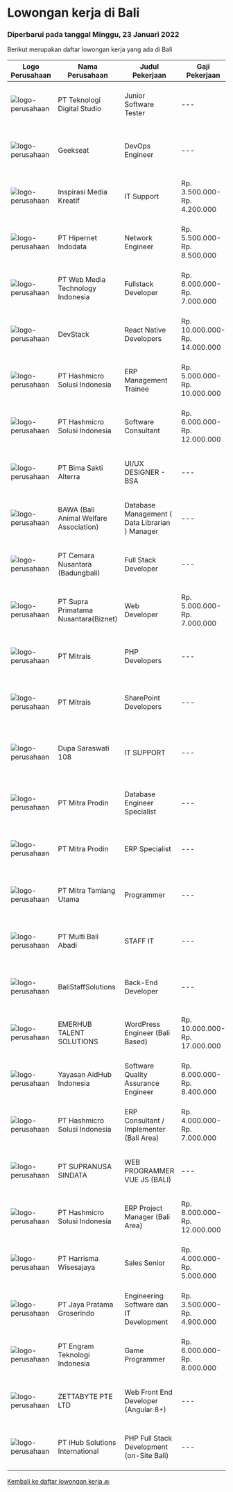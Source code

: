 
  # Lowongan kerja di Bali

  ### Diperbarui pada tanggal Minggu, 23 Januari 2022

  Berikut merupakan daftar lowongan kerja yang ada di Bali

  |Logo Perusahaan | Nama Perusahaan | Judul Pekerjaan | Gaji Pekerjaan | Lokasi | Deskripsi | Tanggal diunggah | Pranala |
  | -------------- | --------------- | --------------- | --------- | --------- | -------------- | ------- | ----------- |
  |![logo-perusahaan](https://image-service-cdn.seek.com.au/2c8f060e5cc9c764aa1c8c5e93e0ea44df35bf63/ee4dce1061f3f616224767ad58cb2fc751b8d2dc)|PT Teknologi Digital Studio|Junior Software Tester|---|Denpasar|Job Descriptions Performs functional testing for applications and write test reports following company's standard Reports any defects found during the...|Sabtu, 22 Januari 2022|https://www.jobstreet.co.id/id/job/junior-software-tester-3754992?token=0~91162b6e-c47c-4fe0-99fb-d68eaaf37d01&sectionRank=1&jobId=jobstreet-id-job-3754992|
|![logo-perusahaan](https://image-service-cdn.seek.com.au/a94166d692fda70a364e9d5191d7ced8a65f1597/ee4dce1061f3f616224767ad58cb2fc751b8d2dc)|Geekseat|DevOps Engineer|---|Denpasar|We are currently looking for exceptional and experienced DevOps Engineers to join our Awesome Geekseat Engineering Team.In this role you will: Run...|Sabtu, 22 Januari 2022|https://www.jobstreet.co.id/id/job/devops-engineer-3754031?token=0~91162b6e-c47c-4fe0-99fb-d68eaaf37d01&sectionRank=2&jobId=jobstreet-id-job-3754031|
|![logo-perusahaan](https://image-service-cdn.seek.com.au/bda7f6a7f8a2b9bd26cdab58c652c208e51de0b8/ee4dce1061f3f616224767ad58cb2fc751b8d2dc)|Inspirasi Media Kreatif|IT Support|Rp. 3.500.000-Rp. 4.200.000|Bali|Membuat dokumentasi aplikasi baik tertulis atau dalam bentuk video. Melatih pengguna aplikasi. Memberikan bantuan teknis pada pengguna aplikasi...|Kamis, 20 Januari 2022|https://www.jobstreet.co.id/id/job/it-support-3763436?token=0~91162b6e-c47c-4fe0-99fb-d68eaaf37d01&sectionRank=3&jobId=jobstreet-id-job-3763436|
|![logo-perusahaan](https://image-service-cdn.seek.com.au/62148b692fdfbf4a4a11c7764913b8f0db15fa3f/ee4dce1061f3f616224767ad58cb2fc751b8d2dc)|PT Hipernet Indodata|Network Engineer|Rp. 5.500.000-Rp. 8.500.000|Jakarta Barat|Requirement: Max. 30 years old Candidate must possess at least a Bachelor's degree, IT/Computer Science/Electronic/Telecomunication Minimal 2 years...|Jumat, 21 Januari 2022|https://www.jobstreet.co.id/id/job/network-engineer-3765286?token=0~91162b6e-c47c-4fe0-99fb-d68eaaf37d01&sectionRank=4&jobId=jobstreet-id-job-3765286|
|![logo-perusahaan](https://image-service-cdn.seek.com.au/fe6569d61098f35222743f282f496686f78aefd7/ee4dce1061f3f616224767ad58cb2fc751b8d2dc)|PT Web Media Technology Indonesia|Fullstack Developer|Rp. 6.000.000-Rp. 7.000.000|Bali|We are Niagahoster, a tech company based in Yogyakarta that provides web-hosting services. To make Niagahoster web and products are packed with...|Kamis, 20 Januari 2022|https://www.jobstreet.co.id/id/job/fullstack-developer-3750672?token=0~91162b6e-c47c-4fe0-99fb-d68eaaf37d01&sectionRank=5&jobId=jobstreet-id-job-3750672|
|![logo-perusahaan](https://image-service-cdn.seek.com.au/074f2081cc42a722643e36313941760f758e7c3b/ee4dce1061f3f616224767ad58cb2fc751b8d2dc)|DevStack|React Native Developers|Rp. 10.000.000-Rp. 14.000.000|Bali|We are looking for exceptional and experienced React Native Developers to join our team in Bandung or Bali!  General requirement At least Bachelor...|Sabtu, 22 Januari 2022|https://www.jobstreet.co.id/id/job/react-native-developers-3753845?token=0~91162b6e-c47c-4fe0-99fb-d68eaaf37d01&sectionRank=6&jobId=jobstreet-id-job-3753845|
|![logo-perusahaan](https://image-service-cdn.seek.com.au/f6d60ad46f70dbd67cd5ea70ad66341689963cbd/ee4dce1061f3f616224767ad58cb2fc751b8d2dc)|PT Hashmicro Solusi Indonesia|ERP Management Trainee|Rp. 5.000.000-Rp. 10.000.000|Jakarta Raya|Have a knowledge about ERP SoftwareResponsibilities: Receive classroom instruction in subjects related (ERP Software) to their rotational experience....|Jumat, 21 Januari 2022|https://www.jobstreet.co.id/id/job/erp-management-trainee-3765720?token=0~91162b6e-c47c-4fe0-99fb-d68eaaf37d01&sectionRank=7&jobId=jobstreet-id-job-3765720|
|![logo-perusahaan](https://image-service-cdn.seek.com.au/f6d60ad46f70dbd67cd5ea70ad66341689963cbd/ee4dce1061f3f616224767ad58cb2fc751b8d2dc)|PT Hashmicro Solusi Indonesia|Software Consultant|Rp. 6.000.000-Rp. 12.000.000|Jakarta Barat|Responsibilities:  Manage and ensure ERP projects are done on time, on budget and on scope with high customer satisfaction Gather requirements, manage...|Sabtu, 22 Januari 2022|https://www.jobstreet.co.id/id/job/software-consultant-3765860?token=0~91162b6e-c47c-4fe0-99fb-d68eaaf37d01&sectionRank=8&jobId=jobstreet-id-job-3765860|
|![logo-perusahaan](https://image-service-cdn.seek.com.au/3b449304b19b7a5909fe2d6166b69cb2e3dfc9ad/ee4dce1061f3f616224767ad58cb2fc751b8d2dc)|PT Bima Sakti Alterra|UI/UX DESIGNER - BSA|---|Bali|JOB DESCRIPTION :● Implement recent studies and findings to establish the best overall design elements to include in UX designexperiences● Create...|Sabtu, 22 Januari 2022|https://www.jobstreet.co.id/id/job/ui-ux-designer-bsa-3754081?token=0~91162b6e-c47c-4fe0-99fb-d68eaaf37d01&sectionRank=9&jobId=jobstreet-id-job-3754081|
|![logo-perusahaan](https://image-service-cdn.seek.com.au/55c72ce795e87e193abe956590af80e7f1160cdd/ee4dce1061f3f616224767ad58cb2fc751b8d2dc)|BAWA (Bali Animal Welfare Association)|Database Management ( Data Librarian ) Manager|---|Gianyar|We are looking for a highly capable database manager to enhance the performance of our organization's database. You will be creating and implementing...|Kamis, 20 Januari 2022|https://www.jobstreet.co.id/id/job/database-management-data-librarian-manager-3742704?token=0~91162b6e-c47c-4fe0-99fb-d68eaaf37d01&sectionRank=10&jobId=jobstreet-id-job-3742704|
|![logo-perusahaan](https://image-service-cdn.seek.com.au/498b9c6257a467006013332424d2af8e66a625f2/ee4dce1061f3f616224767ad58cb2fc751b8d2dc)|PT Cemara Nusantara (Badungbali)|Full Stack Developer|---|Bali|In this role, you will be responsible for the full software development life cycle, developing and managing platforms for clients. To succeed in this...|Jumat, 21 Januari 2022|https://www.jobstreet.co.id/id/job/full-stack-developer-3744316?token=0~91162b6e-c47c-4fe0-99fb-d68eaaf37d01&sectionRank=11&jobId=jobstreet-id-job-3744316|
|![logo-perusahaan](https://image-service-cdn.seek.com.au/1033d36f751f076cfdd637ed0acbcbf8508866ec/ee4dce1061f3f616224767ad58cb2fc751b8d2dc)|PT Supra Primatama Nusantara(Biznet)|Web Developer|Rp. 5.000.000-Rp. 7.000.000|Denpasar|Requirements : Maximum 27 years old Minimum S1 in Information System/Computer Science, minimum GPA 3.00 Minimum 1 year experience as a Web Developer...|Kamis, 20 Januari 2022|https://www.jobstreet.co.id/id/job/web-developer-3750342?token=0~91162b6e-c47c-4fe0-99fb-d68eaaf37d01&sectionRank=12&jobId=jobstreet-id-job-3750342|
|![logo-perusahaan](https://image-service-cdn.seek.com.au/969b0c47f133a1e0155056a5d964c63953dd6304/ee4dce1061f3f616224767ad58cb2fc751b8d2dc)|PT Mitrais|PHP Developers|---|Bali|Build your Career with Mitrais!   We're urgently looking for experienced PHP Developers to be part of our team for an immediate start. Our client is...|Sabtu, 22 Januari 2022|https://www.jobstreet.co.id/id/job/php-developers-3746323?token=0~91162b6e-c47c-4fe0-99fb-d68eaaf37d01&sectionRank=13&jobId=jobstreet-id-job-3746323|
|![logo-perusahaan](https://image-service-cdn.seek.com.au/969b0c47f133a1e0155056a5d964c63953dd6304/ee4dce1061f3f616224767ad58cb2fc751b8d2dc)|PT Mitrais|SharePoint Developers|---|Denpasar|Build your Career with Mitrais ! We're looking for experienced SharePoint Developers to be part of our team   What will you be doing? Develop REST...|Sabtu, 22 Januari 2022|https://www.jobstreet.co.id/id/job/sharepoint-developers-3746330?token=0~91162b6e-c47c-4fe0-99fb-d68eaaf37d01&sectionRank=14&jobId=jobstreet-id-job-3746330|
|![logo-perusahaan](https://image-service-cdn.seek.com.au/541a3afad17057f43b4deba2463043a844e19158/ee4dce1061f3f616224767ad58cb2fc751b8d2dc)|Dupa Saraswati 108|IT SUPPORT|---|Denpasar|WE'ARE HIRINGIT SUPPORTKualifikasi : Lulusan Diploma/S1 Informatika Paham dan bisa menguasai sistem operasi Microsoft Mampu bekerja dengan analisis...|Selasa, 18 Januari 2022|https://www.jobstreet.co.id/id/job/it-support-3759491?token=0~91162b6e-c47c-4fe0-99fb-d68eaaf37d01&sectionRank=15&jobId=jobstreet-id-job-3759491|
|![logo-perusahaan](https://image-service-cdn.seek.com.au/f1be22f46360bcc58de63530e14403f3e8642152/ee4dce1061f3f616224767ad58cb2fc751b8d2dc)|PT Mitra Prodin|Database Engineer Specialist|---|Gianyar|ESSENTIAL DUTIES &amp; RESPONSIBILITIES:1.    Create and maintain optimal data pipeline architecture2.    Identify and design internal process...|Kamis, 20 Januari 2022|https://www.jobstreet.co.id/id/job/database-engineer-specialist-3751083?token=0~91162b6e-c47c-4fe0-99fb-d68eaaf37d01&sectionRank=16&jobId=jobstreet-id-job-3751083|
|![logo-perusahaan](https://image-service-cdn.seek.com.au/f1be22f46360bcc58de63530e14403f3e8642152/ee4dce1061f3f616224767ad58cb2fc751b8d2dc)|PT Mitra Prodin|ERP Specialist|---|Gianyar|ESSENTIAL DUTIES &amp; RESPONSIBILITIES:1.    Map MP’s business case with Infor CSI functionality2.    Discuss ERP tech blueprint with the Senior ERP...|Kamis, 20 Januari 2022|https://www.jobstreet.co.id/id/job/erp-specialist-3751051?token=0~91162b6e-c47c-4fe0-99fb-d68eaaf37d01&sectionRank=17&jobId=jobstreet-id-job-3751051|
|![logo-perusahaan](https://image-service-cdn.seek.com.au/40b24f3cc9a8d94d34a601b50fce4e62d3b75f61/ee4dce1061f3f616224767ad58cb2fc751b8d2dc)|PT Mitra Tamiang Utama|Programmer|---|Denpasar|Mengembangkan sistem berupa aplikasi web Melakukan riset pengembangan aplikasi Melakukan diskusi dengan tim terkait dalam melakukan pengembangan web...|Selasa, 18 Januari 2022|https://www.jobstreet.co.id/id/job/programmer-3759631?token=0~91162b6e-c47c-4fe0-99fb-d68eaaf37d01&sectionRank=18&jobId=jobstreet-id-job-3759631|
|![logo-perusahaan](https://us.123rf.com/450wm/pavelstasevich/pavelstasevich1811/pavelstasevich181101027/112815900-stock-vector-no-image-available-icon-flat-vector.jpg?ver=6)|PT Multi Bali Abadi|STAFF IT|---|Bali|URAIAN TUGAS : Evaluasi aplikasi yang ada untuk memprogram ulang, memperbarui, dan menambahkan fitur baru Memecahkan masalah dan mendebug aplikasi...|Selasa, 18 Januari 2022|https://www.jobstreet.co.id/id/job/staff-it-3760975?token=0~91162b6e-c47c-4fe0-99fb-d68eaaf37d01&sectionRank=19&jobId=jobstreet-id-job-3760975|
|![logo-perusahaan](https://us.123rf.com/450wm/pavelstasevich/pavelstasevich1811/pavelstasevich181101027/112815900-stock-vector-no-image-available-icon-flat-vector.jpg?ver=6)|BaliStaffSolutions|Back-End Developer|---|Bali|A software development company in Uluwatu, Bali is looking for a talented and enthusiastic Back-End Developer (Full-time).Responsibilities:...|Jumat, 21 Januari 2022|https://www.jobstreet.co.id/id/job/back-end-developer-3764871?token=0~91162b6e-c47c-4fe0-99fb-d68eaaf37d01&sectionRank=20&jobId=jobstreet-id-job-3764871|
|![logo-perusahaan](https://image-service-cdn.seek.com.au/956863e93e04787db617ea3231d4e0793b12d127/ee4dce1061f3f616224767ad58cb2fc751b8d2dc)|EMERHUB TALENT SOLUTIONS|WordPress Engineer (Bali Based)|Rp. 10.000.000-Rp. 17.000.000|Bali|Are you an experienced WordPress engineer looking for your next challenge? We’re on the hunt for someone who’s mastered their craft and is ready to...|Rabu, 19 Januari 2022|https://www.jobstreet.co.id/id/job/wordpress-engineer-bali-based-3761859?token=0~91162b6e-c47c-4fe0-99fb-d68eaaf37d01&sectionRank=21&jobId=jobstreet-id-job-3761859|
|![logo-perusahaan](https://image-service-cdn.seek.com.au/b8a60e8d6ca510696f33d15561863cf7825cf93a/ee4dce1061f3f616224767ad58cb2fc751b8d2dc)|Yayasan AidHub Indonesia|Software Quality Assurance Engineer|Rp. 6.000.000-Rp. 8.400.000|Badung|Responsibilities  Work In BALI Office Reviewing software requirements as well as defining and implementing test scenarios.  Executing tests on...|Rabu, 19 Januari 2022|https://www.jobstreet.co.id/id/job/software-quality-assurance-engineer-3749117?token=0~91162b6e-c47c-4fe0-99fb-d68eaaf37d01&sectionRank=22&jobId=jobstreet-id-job-3749117|
|![logo-perusahaan](https://image-service-cdn.seek.com.au/f6d60ad46f70dbd67cd5ea70ad66341689963cbd/ee4dce1061f3f616224767ad58cb2fc751b8d2dc)|PT Hashmicro Solusi Indonesia|ERP Consultant / Implementer (Bali Area)|Rp. 4.000.000-Rp. 7.000.000|Bali|*Fill this form to start our recruitment...|Kamis, 20 Januari 2022|https://www.jobstreet.co.id/id/job/erp-consultant-implementer-bali-area-3743760?token=0~91162b6e-c47c-4fe0-99fb-d68eaaf37d01&sectionRank=23&jobId=jobstreet-id-job-3743760|
|![logo-perusahaan](https://image-service-cdn.seek.com.au/a50d942d1a834f67ed0f6529eed213256bc2fbab/ee4dce1061f3f616224767ad58cb2fc751b8d2dc)|PT SUPRANUSA SINDATA|WEB PROGRAMMER VUE JS (BALI)|---|Bali|Kualifikasi: Minimal Pendidikan S1 Information Technology / Computer Science dengan minimal IPK 3.00 Pengalaman minimal 1 tahun dengan pemrograman...|Rabu, 19 Januari 2022|https://www.jobstreet.co.id/id/job/web-programmer-vue-js-bali-3740704?token=0~91162b6e-c47c-4fe0-99fb-d68eaaf37d01&sectionRank=24&jobId=jobstreet-id-job-3740704|
|![logo-perusahaan](https://image-service-cdn.seek.com.au/f6d60ad46f70dbd67cd5ea70ad66341689963cbd/ee4dce1061f3f616224767ad58cb2fc751b8d2dc)|PT Hashmicro Solusi Indonesia|ERP Project Manager (Bali Area)|Rp. 8.000.000-Rp. 12.000.000|Bali|Responsibilities: Manage and ensure ERP projects are done on time, on budget and on scope with high customer satisfaction Developing project plans,...|Kamis, 20 Januari 2022|https://www.jobstreet.co.id/id/job/erp-project-manager-bali-area-3743797?token=0~91162b6e-c47c-4fe0-99fb-d68eaaf37d01&sectionRank=25&jobId=jobstreet-id-job-3743797|
|![logo-perusahaan](https://image-service-cdn.seek.com.au/9a15aaf1cc8d26dd59df1dcd4e77bb3c39cf0302/ee4dce1061f3f616224767ad58cb2fc751b8d2dc)|PT Harrisma Wisesajaya|Sales Senior|Rp. 4.000.000-Rp. 5.000.000|Jawa Timur|Keuntungan Mendapatkan Komisi Penjualan Bonus akhir tahun TUGAS DAN TANGGUNG JAWAB: Mencapai omset penjualan di E-Katalog (dengan bendera...|Kamis, 20 Januari 2022|https://www.jobstreet.co.id/id/job/sales-senior-3750382?token=0~91162b6e-c47c-4fe0-99fb-d68eaaf37d01&sectionRank=26&jobId=jobstreet-id-job-3750382|
|![logo-perusahaan](https://image-service-cdn.seek.com.au/d30cdd42ce42d1f25e42a0cfe4b1cefd46b97989/ee4dce1061f3f616224767ad58cb2fc751b8d2dc)|PT Jaya Pratama Groserindo|Engineering Software dan IT Development|Rp. 3.500.000-Rp. 4.900.000|Denpasar|Kualifikasi :   Lulusan Sarjana Komputer Science / Information Technology (IT ) Minimum IPK 3,00 Usia 20 - 30 tahun  Menguasai C#, ASP.Net , Visual...|Minggu, 16 Januari 2022|https://www.jobstreet.co.id/id/job/engineering-software-dan-it-development-3746680?token=0~91162b6e-c47c-4fe0-99fb-d68eaaf37d01&sectionRank=27&jobId=jobstreet-id-job-3746680|
|![logo-perusahaan](https://image-service-cdn.seek.com.au/d367c91e7d2b8df7f425a4b9a8dc465c243f98d0/ee4dce1061f3f616224767ad58cb2fc751b8d2dc)|PT Engram Teknologi Indonesia|Game Programmer|Rp. 6.000.000-Rp. 8.000.000|Bali|Responsibilities: Prototyping gameplay and mechanics Work with game designer to coordinate gameplay and mechanics Writing clean and optimized code to...|Rabu, 19 Januari 2022|https://www.jobstreet.co.id/id/job/game-programmer-3762377?token=0~91162b6e-c47c-4fe0-99fb-d68eaaf37d01&sectionRank=28&jobId=jobstreet-id-job-3762377|
|![logo-perusahaan](https://image-service-cdn.seek.com.au/a9ad8fdd00d66418bb5e9ec41ddbc2318ccec822/ee4dce1061f3f616224767ad58cb2fc751b8d2dc)|ZETTABYTE PTE LTD|Web Front End Developer (Angular 8+)|---|Badung|You can visit us at https://www.zettabyte.life/ for more information.Job DescriptionWe are looking for a Front-End Web Developer who is motivated to...|Rabu, 19 Januari 2022|https://www.jobstreet.co.id/id/job/web-front-end-developer-angular-8-3748948?token=0~91162b6e-c47c-4fe0-99fb-d68eaaf37d01&sectionRank=29&jobId=jobstreet-id-job-3748948|
|![logo-perusahaan](https://image-service-cdn.seek.com.au/d125871d9d6e846f1914c9393c2759abe5b95362/ee4dce1061f3f616224767ad58cb2fc751b8d2dc)|PT iHub Solutions International|PHP Full Stack Development (on-Site Bali)|---|Denpasar|PHP Senior Programmer PT IHub Solutions InternationalAbout PT IHub Solutions International:PT IHub Solutions International is a rapidly growing...|Selasa, 18 Januari 2022|https://www.jobstreet.co.id/id/job/php-full-stack-development-on-site-bali-3759408?token=0~91162b6e-c47c-4fe0-99fb-d68eaaf37d01&sectionRank=30&jobId=jobstreet-id-job-3759408|


  [Kembali ke daftar lowongan kerja 🔙](../README.md#daftar-lowongan-kerja)
  